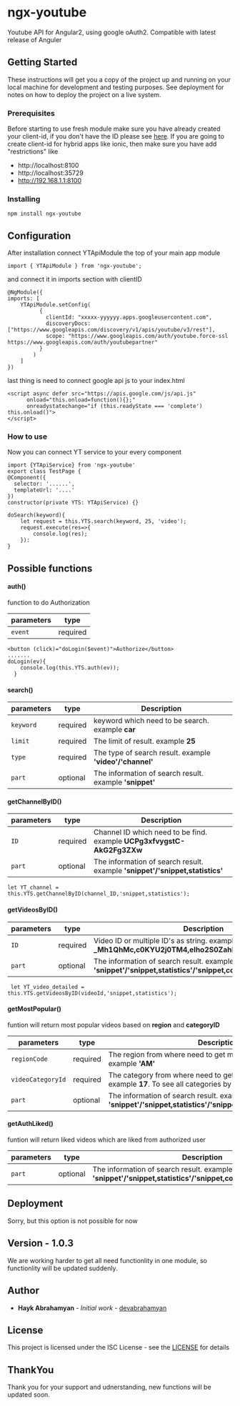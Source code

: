 # ngx-youtube

Youtube API for Angular2, using google oAuth2. Compatible with latest release of Anguler

## Getting Started

These instructions will get you a copy of the project up and running on your local machine for development and testing purposes. See deployment for notes on how to deploy the project on a live system.

### Prerequisites

Before starting to use fresh module make sure you have already created your client-id, if you don't have the ID please see [here](https://help.aolonnetwork.com/hc/en-us/articles/218079623-How-to-Create-Your-YouTube-API-Credentials).
If you are going to create client-id for hybrid apps like ionic, then make sure you have add "restrictions" like 
* http://localhost:8100
* http://localhost:35729
* http://192.168.1.1:8100

### Installing

```
npm install ngx-youtube
```


## Configuration

After installation connect YTApiModule the top of your main app module
```
import { YTApiModule } from 'ngx-youtube';
```
and connect it in imports section with clientID 
```
@NgModule({
imports: [
    YTApiModule.setConfig(
          {
            clientId: "xxxxx-yyyyyy.apps.googleusercontent.com",
            discoveryDocs: ["https://www.googleapis.com/discovery/v1/apis/youtube/v3/rest"],
            scope: "https://www.googleapis.com/auth/youtube.force-ssl https://www.googleapis.com/auth/youtubepartner"
          }
        )
    ]
})
```
last thing is need to connect google api js to your index.html
```
<script async defer src="https://apis.google.com/js/api.js"
      onload="this.onload=function(){};"
      onreadystatechange="if (this.readyState === 'complete') this.onload()">
</script>
```
### How to use

Now you can connect YT service to your every component

```
import {YTApiService} from 'ngx-youtube'
export class TestPage {
@Component({
  selector: '......',
  templateUrl: '....'
})
constructor(private YTS: YTApiService) {}

doSearch(keyword){
    let request = this.YTS.search(keyword, 25, 'video');
    request.execute(res=>{
        console.log(res);
    }):
}
```

## Possible functions

#### auth()
function to do Authorization 

| parameters | type | 
| --- | --- | 
| `event`| required |

```
<button (click)="doLogin($event)">Authorize</button>
.......
doLogin(ev){
    console.log(this.YTS.auth(ev));
  }
```

#### search()
| parameters | type | Description |
| --- | --- | --- |
| `keyword`| required | keyword which need to be search. example  **car** |
| `limit` | required | The limit of result. example **25** |
| `type` | required | The type of search result. example **'video'/'channel'** |
| `part` | optional | The information of search result. example **'snippet'** |

#### getChannelByID()
| parameters | type | Description |
| --- | --- | --- |
| `ID`| required | Channel ID which need to be find. example  **UCPg3xfvygstC-AkG2Fg3ZXw** |
| `part` | optional | The information of search result. example **'snippet'/'snippet,statistics'** |
```
let YT_channel = this.YTS.getChannelByID(channel_ID,'snippet,statistics');
```
#### getVideosByID()
| parameters | type | Description |
| --- | --- | --- |
| `ID`| required | Video ID or multiple ID's as string. example  **'4vkc-Lbcl64'/'Ks-_Mh1QhMc,c0KYU2j0TM4,eIho2S0ZahI'** |
| `part` | optional | The information of search result. example **'snippet'/'snippet,statistics'/'snippet,contentDetails,statistics'** |
```
 let YT_video_detailed = this.YTS.getVideosByID(videoId,'snippet,statistics');
```
#### getMostPopular()

funtion will return most popular videos based on **region** and **categoryID**

| parameters | type | Description |
| --- | --- | --- |
| `regionCode`| required | The region from where need to get most popular videos. example  **'AM'** |
| `videoCategoryId`| required | The category from where need to get most popular videos. example  **17**. To see all categories by ID see [here](https://gist.github.com/dgp/1b24bf2961521bd75d6c)|
| `part` | optional | The information of search result. example **'snippet'/'snippet,statistics'/'snippet,contentDetails,statistics'** |

#### getAuthLiked()

funtion will return liked videos which are liked from authorized user

| parameters | type | Description |
| --- | --- | --- |
| `part` | optional | The information of search result. example **'snippet'/'snippet,statistics'/'snippet,contentDetails,statistics'** |

## Deployment

Sorry, but this option is not possible for now 

## Version - 1.0.3

We are working harder to get all need functionlity in one module, so functionlity will be updated suddenly. 

## Author

* **Hayk Abrahamyan** - *Initial work* - [devabrahamyan](https://github.com/devabrahamyan)


## License

This project is licensed under the ISC License - see the [LICENSE](https://opensource.org/licenses/ISC) for details

## ThankYou
Thank you for your support and udnerstanding, new functions will be updated soon.

